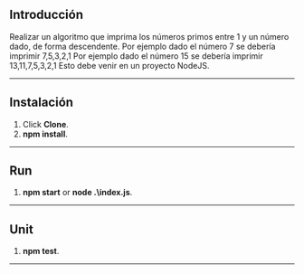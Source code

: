 ## Introducción

Realizar un algoritmo que imprima los números primos entre 1 y
un número dado, de forma descendente.
Por ejemplo dado el número 7 se debería imprimir 7,5,3,2,1
Por ejemplo dado el número 15 se debería imprimir 13,11,7,5,3,2,1
Esto debe venir en un proyecto NodeJS.

---
## Instalación

1. Click **Clone**.
2. **npm install**.

---

## Run

1. **npm start** or **node .\index.js**.

---

## Unit

1. **npm test**.

---